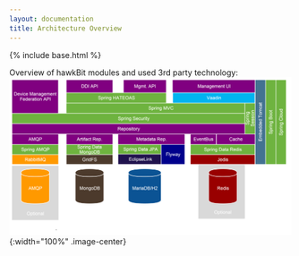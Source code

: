 ```yaml
---
layout: documentation
title: Architecture Overview
---
```


{% include base.html %}

Overview of hawkBit modules and used 3rd party technology:
![](../images/architecture/architecture.png){:width="100%" .image-center}